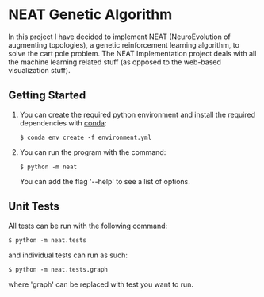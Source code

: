 # NEAT Genetic Algorithm
In this project I have decided to implement NEAT (NeuroEvolution of augmenting topologies), a genetic reinforcement learning algorithm, to solve the cart pole problem. The NEAT Implementation project deals with all the machine learning related stuff (as opposed to the web-based visualization stuff).

## Getting Started
1. You can create the required python environment and install the required dependencies with [conda](https://conda.io/docs/user-guide/install/index.html):
    ```shell
    $ conda env create -f environment.yml
    ```

2. You can run the program with the command:
    ```shell
    $ python -m neat
    ```
    You can add the flag '--help' to see a list of options.

## Unit Tests
All tests can be run with the following command:
```shell
$ python -m neat.tests
```
and individual tests can run as such:
```shell
$ python -m neat.tests.graph
```
where 'graph' can be replaced with test you want to run.
